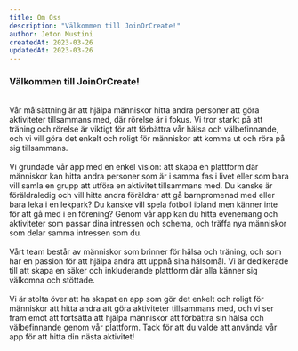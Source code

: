 ```yaml
---
title: Om Oss
description: "Välkommen till JoinOrCreate!"
author: Jeton Mustini
createdAt: 2023-03-26
updatedAt: 2023-03-26
---
```


<h3>Välkommen till JoinOrCreate!</h3>

<br>
Vår målsättning är att hjälpa människor hitta andra personer att göra aktiviteter tillsammans med, där rörelse är i fokus. Vi tror starkt på att träning och rörelse är viktigt för att förbättra vår hälsa och välbefinnande, och vi vill göra det enkelt och roligt för människor att komma ut och röra på sig tillsammans.
<br>
<br>
Vi grundade vår app med en enkel vision: att skapa en plattform där människor kan hitta andra personer som är i samma fas i livet eller som bara vill samla en grupp att utföra en aktivitet tillsammans med. Du kanske är föräldraledig och vill hitta andra föräldrar att gå barnpromenad med eller bara leka i en lekpark? Du kanske vill spela fotboll ibland men känner inte för att gå med i en förening? 
Genom vår app kan du hitta evenemang och aktiviteter som passar dina intressen och schema, och träffa nya människor som delar samma intressen som du.
<br>
<br>
Vårt team består av människor som brinner för hälsa och träning, och som har en passion för att hjälpa andra att uppnå sina hälsomål. Vi är dedikerade till att skapa en säker och inkluderande plattform där alla känner sig välkomna och stöttade.
<br>
<br>
Vi är stolta över att ha skapat en app som gör det enkelt och roligt för människor att hitta andra att göra aktiviteter tillsammans med, och vi ser fram emot att fortsätta att hjälpa människor att förbättra sin hälsa och välbefinnande genom vår plattform. Tack för att du valde att använda vår app för att hitta din nästa aktivitet!
